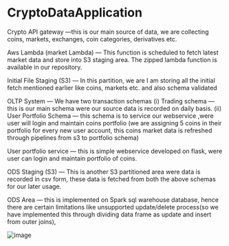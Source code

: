 # CryptoDataApplication
Crypto API gateway —this is our main source of data, we are collecting coins, markets, exchanges, coin categories, derivatives etc.

Aws Lambda (market Lambda) — This function is scheduled to fetch latest market data and store into S3 staging area. The zipped lambda function is available in our repository.

Initial File Staging (S3) — In this partition, we are I am storing all the initial fetch mentioned earlier like coins, markets etc. and also schema validated

OLTP System — We have two transaction schemas (i) Trading schema — this is our main schema were our source data is recorded on daily basis. (ii) User Portfolio Schema — this schema is to service our webservice ,were user will login and maintain coins portfolio (we are assigning 5 coins in their portfolio for every new user account, this coins market data is refreshed through pipelines from s3 to portfolio schema)

User portfolio service — this is simple webservice developed on flask, were user can login and maintain portfolio of coins.

ODS Staging (S3) — This is another S3 partitioned area were data is recorded in csv form, these data is fetched from both the above schemas for our later usage.

ODS Area — this is implemented on Spark sql warehouse database, hence there are certain limitations like unsupported update/delete process(so we have implemented this through dividing data frame as update and insert from outer joins), 

![image](https://user-images.githubusercontent.com/42261408/139371796-4f860e6a-5607-4ac5-8fa2-021ee1b5f0f1.png)
